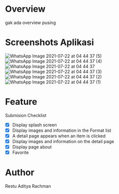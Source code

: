 # Overview
gak ada overview pusing
# Screenshots Aplikasi
![WhatsApp Image 2021-07-22 at 04 44 37 (5)](https://user-images.githubusercontent.com/57408456/126564561-25823b22-2598-4ab4-84fa-1aec079faad0.jpeg)![WhatsApp Image 2021-07-22 at 04 44 37 (4)](https://user-images.githubusercontent.com/57408456/126564578-23ab53b5-38a7-4e0a-aa36-250486225655.jpeg)![WhatsApp Image 2021-07-22 at 04 44 37](https://user-images.githubusercontent.com/57408456/126564618-c6567a06-7a4c-4a29-a166-606366234f1a.jpeg)![WhatsApp Image 2021-07-22 at 04 44 37 (3)](https://user-images.githubusercontent.com/57408456/126564662-881202d1-f1b3-434c-98f0-a56ae9676b06.jpeg)![WhatsApp Image 2021-07-22 at 04 44 37 (2)](https://user-images.githubusercontent.com/57408456/126564669-980b93ff-b5f1-4af8-98d2-402849cb653f.jpeg)![WhatsApp Image 2021-07-22 at 04 44 37 (1)](https://user-images.githubusercontent.com/57408456/126564681-8233dc80-0973-4f36-b4b1-0d2d1e03afd8.jpeg)

# Feature
Submision Checklist
- [x] Display splash screen
- [x] Display images and information in the Format list
- [x] A detail page appears when an item is clicked
- [x] Display images and information on the detail page
- [x] Display page about
- [x] Favorite

# Author
Restu Aditya Rachman
